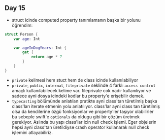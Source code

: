 ## Day 15

- struct icinde computed property tanımlamanın başka bir yolunu öğrendim:

```swift
struct Person {
    var age: Int

    var ageInDogYears: Int {
        get {
            return age * 7
        }
    }
}
```

- `private` kelimesi hem stuct hem de class icinde kullanılabiliyor
- `private`, `public`, `internal`, `fileprivate` seklinde 4 farklı `access control` amaçlı kullanılabilecek kelime var. fileprivate cok nadir kullanılıyor ve sadece ayni dosya icindeki kodlar bu property'e erişebilir demek.
- `typecasting` bölümünde anlatılan pratikte ayni class'tan türetilmiş başka class'ları iterate etmenin yolu anlatılıyor. class'lar ayni class tan türetilmiş olsa da kendilerine özgü fonksiyonlar ve property'ler taşıyor olabilirler bu sebeple swift'e `optionals` da oldugu gibi bir çözüm üretmek gerekiyor. Aslında bu yapı class'lar icin null check işlemi. Eger objelerin hepsi ayni class'tan üretildiyse crash operator kullanarak null check işlemini atlayabiliriz.